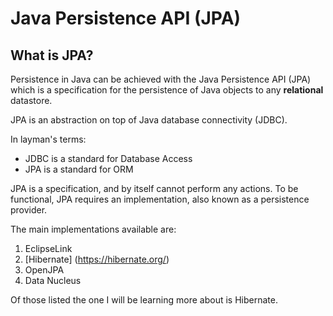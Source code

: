 # Java Persistence API (JPA)

## What is JPA?
Persistence in Java can be achieved with the Java Persistence API (JPA) which is a specification for the persistence
of Java objects to any **relational** datastore.

JPA is an abstraction on top of Java database connectivity (JDBC). 

In layman's terms:

- JDBC is a standard for Database Access
- JPA is a standard for ORM

JPA is a specification, and by itself cannot perform any actions. To be functional, JPA requires an implementation,
also known as a persistence provider.

The main implementations available are:
1. EclipseLink
2. [Hibernate] (https://hibernate.org/)
3. OpenJPA
4. Data Nucleus

Of those listed the one I will be learning more about is Hibernate.